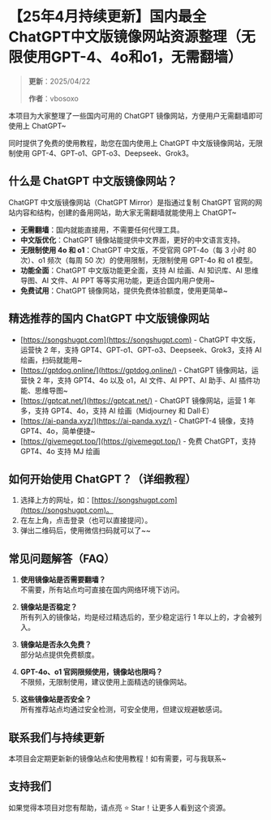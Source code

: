 # 【25年4月持续更新】国内最全 ChatGPT中文版镜像网站资源整理（无限使用GPT-4、4o和o1，无需翻墙）

> **更新**：2025/04/22
> 
> **作者**：vbosoxo

本项目为大家整理了一些国内可用的 ChatGPT 镜像网站，方便用户无需翻墙即可使用上 ChatGPT~

同时提供了免费的使用教程，助您在国内使用上 ChatGPT 中文版镜像网站，无限制使用 GPT-4、GPT-o1、GPT-o3、Deepseek、Grok3。

## 什么是 ChatGPT 中文版镜像网站？

ChatGPT 中文版镜像网站（ChatGPT Mirror）是指通过复制 ChatGPT 官网的网站内容和结构，创建的备用网站，助大家无需翻墙就能使用上 ChatGPT~

- **无需翻墙**：国内就能直接用，不需要任何代理工具。
- **中文版优化**：ChatGPT 镜像站能提供中文界面，更好的中文语言支持。
- **无限制使用 4o 和 o1**：ChatGPT 中文版，不受官网 GPT-4o（每 3 小时 80 次）、o1 频次（每周 50 次）的使用限制，无限制使用 GPT-4o 和 o1 模型。
- **功能全面**：ChatGPT 中文版功能更全面，支持 AI 绘画、AI 知识库、AI 思维导图、AI 文件、AI PPT 等等实用功能，更适合国内用户使用~
- **免费试用**：ChatGPT 镜像网站，提供免费体验额度，使用更简单~

## 精选推荐的国内 ChatGPT 中文版镜像网站

- [https://songshugpt.com](https://songshugpt.com) - ChatGPT 中文版，运营快 2 年，支持 GPT4、GPT-o1、GPT-o3、Deepseek、Grok3，支持 AI 绘画，扫码就能用~
- [https://gptdog.online/](https://gptdog.online/) - ChatGPT 镜像网站，运营快 2 年，支持 GPT4、4o 以及 o1，AI 文件、AI PPT、AI 助手、AI 插件功能、思维导图~
- [https://gptcat.net/](https://gptcat.net/) - ChatGPT 镜像网站，运营 1 年多，支持 GPT4、4o，支持 AI 绘画（Midjourney 和 Dall·E）
- [https://ai-panda.xyz/](https://ai-panda.xyz/) - ChatGPT-4 镜像，支持 GPT4、4o，简单便捷~
- [https://givemegpt.top/](https://givemegpt.top/) - 免费 ChatGPT，支持 GPT4、4o 支持 MJ 绘画

## 如何开始使用 ChatGPT？（详细教程）

1. 选择上方的网址，如：[https://songshugpt.com](https://songshugpt.com)。
2. 在左上角，点击登录（也可以直接提问）。
3. 弹出二维码后，使用微信扫码就可以了~~

## 常见问题解答（FAQ）

1. **使用镜像站是否需要翻墙？**  
   不需要，所有站点均可直接在国内网络环境下访问。

2. **镜像站是否稳定？**  
   所有列入的镜像站，均是经过精选后的，至少稳定运行 1 年以上的，才会被列入。

3. **镜像站是否永久免费？**  
   部分站点提供免费额度。

4. **GPT-4o、o1 官网限频使用，镜像站也限吗？**  
   不限频，无限制使用，建议使用上面精选的镜像网站。

5. **这些镜像站是否安全？**  
   所有推荐站点均通过安全检测，可安全使用，但建议规避敏感词。

## 联系我们与持续更新

本项目会定期更新新的镜像站点和使用教程！如有需要，可与我联系~

## 支持我们

如果觉得本项目对您有帮助，请点亮 ⭐ Star！让更多人看到这个资源。
